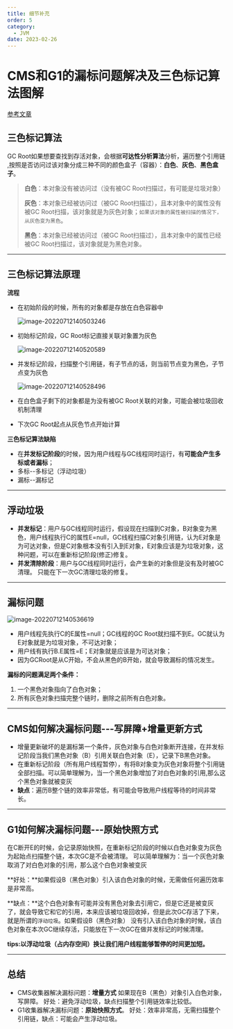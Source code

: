 ```yaml
---
title: 细节补充
order: 5
category:
  - JVM
date: 2023-02-26
---
```


<!-- more -->

# CMS和G1的漏标问题解决及三色标记算法图解

[参考文章](https://www.jianshu.com/p/bbc10c98d0d6)

## 三色标记算法

GC Root如果想要查找到存活对象，会根据**可达性分析算法**分析，遍历整个引用链 ,按照是否访问过该对象分成三种不同的颜色盒子（容器）：**白色**、**灰色**、**黑色盒子**。

> **白色**：本对象没有被访问过（没有被GC Root扫描过，有可能是垃圾对象）
>
> **灰色**：本对象已经被访问过（被GC Root扫描过），且本对象中的属性没有被GC Root扫描，该对象就是为灰色对象；`如果该对象的属性被扫描的情况下，从灰色变为黑色`。
>
> **黑色**：本对象已经被访问过（被GC Root扫描过），且本对象中的属性已经被GC Root扫描过，该对象就是为黑色对象。

***

## 三色标记算法原理

**流程**

- 在初始阶段的时候，所有的对象都是存放在白色容器中

  ![image-20220712140503246](https://studyimages.oss-cn-beijing.aliyuncs.com/JVM/202207121405305.png)

- 初始标记阶段，GC Root标记直接关联对象置为灰色

  ![image-20220712140520589](https://studyimages.oss-cn-beijing.aliyuncs.com/JVM/202207121405632.png)

- 并发标记阶段，扫描整个引用链，有子节点的话，则当前节点变为黑色，子节点变为灰色

  ![image-20220712140528496](https://studyimages.oss-cn-beijing.aliyuncs.com/JVM/202207121405539.png)

- 在白色盒子剩下的对象都是为没有被GC Root关联的对象，可能会被垃圾回收机制清理
- 下次GC Root起点从灰色节点开始计算

**三色标记算法缺陷**

- 在**并发标记阶段**的时候，因为用户线程与GC线程同时运行，有**可能会产生多标或者漏标**；
- 多标--多标记（浮动垃圾）
- 漏标--漏标记

***

## 浮动垃圾

- **并发标记**：用户与GC线程同时运行，假设现在扫描到C对象，B对象变为黑色，用户线程执行C的属性E=null，GC线程扫描C对象引用链，认为E对象是为可达对象，但是C对象根本没有引入到E对象，E对象应该是为垃圾对象，这种问题，可以在重新标记阶段(修正)修复。
- **并发清除阶段**：用户与GC线程同时运行，会产生新的对象但是没有及时被GC清理。 只能在下一次GC清理垃圾的修复。

***

## 漏标问题

![image-20220712140536619](https://studyimages.oss-cn-beijing.aliyuncs.com/JVM/202207121405663.png)

- 用户线程先执行C的E属性=null；GC线程的GC Root就扫描不到E。GC就认为E对象就是为垃圾对象，不可达对象；
- 用户线有执行B.E属性=E；E对象就是应该是为可达对象；
- 因为GCRoot是从C开始，不会从黑色的B开始，就会导致漏标的情况发生。

**漏标的问题满足两个条件：**

1. 一个黑色对象指向了白色对象；
2. 所有灰色对象扫描完整个链时，删除之前所有白色对象。



***

## CMS如何解决漏标问题---写屏障+增量更新方式

-  增量更新破坏的是漏标第一个条件，灰色对象与白色对象断开连接，在并发标记阶段当我们黑色对象（B）引用关联白色对象（E），记录下B黑色对象。
- 在重新标记阶段（所有用户线程暂停），有将B对象变为灰色对象将整个引用链全部扫描。可以简单理解为，当一个黑色对象增加了对白色对象的引用,那么这个黑色对象就被变灰
- **缺点**：遍历B整个链的效率非常低，有可能会导致用户线程等待的时间非常长。



***

## G1如何解决漏标问题---原始快照方式

在C断开E的时候，会记录原始快照，在重新标记阶段的时候以白色对象变为灰色为起始点扫描整个链，本次GC是不会被清理。 可以简单理解为：当一个灰色对象取消了对白色对象的引用，那么这个白色对象被变灰

**好处：**如果假设B（黑色对象）引入该白色对象的时候，无需做任何遍历效率是非常高。

**缺点：**这个白色对象有可能并没有黑色对象去引用它，但是它还是被变灰了，就会导致它和它的引用，本来应该被垃圾回收掉，但是此次GC存活了下来，就是所谓的`浮动垃圾`。如果假设B（黑色对象） 没有引入该白色对象的时候，该白色对象在本次GC继续存活，只能放在下一次GC在做并发标记的时候清理。

**tips:以浮动垃圾（占内存空间）换让我们用户线程能够暂停的时间更加短。**

***

## 总结

- CMS收集器解决漏标问题：**增量方式** 如果现在B（黑色）对象引入白色对象，写屏障。
   好处：避免浮动垃圾，缺点扫描整个引用链效率比较低。
- G1收集器解决漏标问题：**原始快照方式**。
  好处：效率非常高，无需扫描整个引用链，缺点：可能会产生浮动垃圾。



